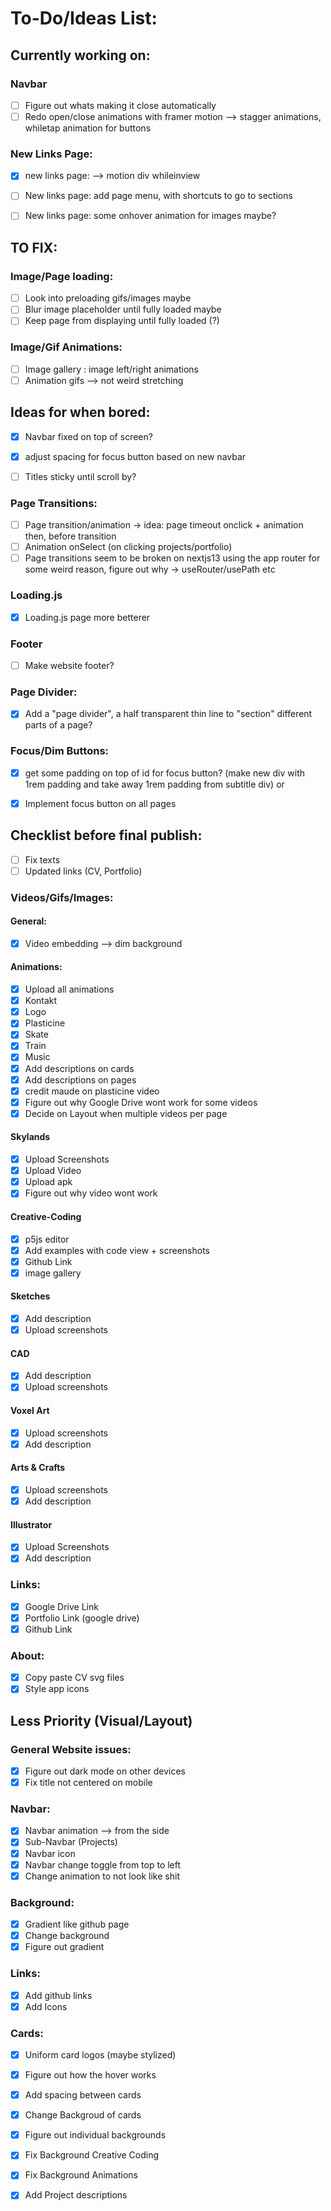 # To-Do/Ideas List:

## Currently working on: 

### Navbar
- [ ] Figure out whats making it close automatically
- [ ] Redo open/close animations with framer motion --> stagger animations, whiletap animation for buttons

### New Links Page:

- [x] new links page: --> motion div whileinview
- [ ] New links page: add page menu, with shortcuts to go to sections 
- [ ] New links page: some onhover animation for images maybe?


## TO FIX:
### Image/Page loading:
- [ ] Look into preloading gifs/images maybe
- [ ] Blur image placeholder until fully loaded maybe
- [ ] Keep page from displaying until fully loaded (?)
### Image/Gif Animations:
- [ ] Image gallery : image left/right animations 
- [ ] Animation gifs --> not weird stretching

## Ideas for when bored:
- [x] Navbar fixed on top of screen?
- [x] adjust spacing for focus button based on new navbar

- [ ] Titles sticky until scroll by?

### Page Transitions:
- [ ] Page transition/animation -> idea: page timeout onclick + animation then, before transition
- [ ] Animation onSelect (on clicking projects/portfolio)
- [ ] Page transitions seem to be broken on nextjs13 using the app router for some weird reason, figure out why -> useRouter/usePath etc

### Loading.js
- [x] Loading.js page more betterer

### Footer
- [ ] Make website footer?

### Page Divider:
- [x] Add a "page divider", a half transparent thin line to "section" different parts of a page?

### Focus/Dim Buttons:
- [x] get some padding on top of id for focus button? (make new div with 1rem padding and take away 1rem padding from subtitle div) or
- [x] Implement focus button on all pages


## Checklist before final publish:
- [ ] Fix texts
- [ ] Updated links (CV, Portfolio)

### Videos/Gifs/Images:

#### General:
- [x] Video embedding --> dim background

#### Animations:
- [x] Upload all animations
- [x] Kontakt
- [x] Logo
- [x] Plasticine
- [x] Skate
- [x] Train
- [x] Music
- [x] Add descriptions on cards
- [x] Add descriptions on pages
- [x] credit maude on plasticine video
- [x] Figure out why Google Drive wont work for some videos
- [x] Decide on Layout when multiple videos per page

#### Skylands
- [x] Upload Screenshots
- [x] Upload Video
- [x] Upload apk
- [x] Figure out why video wont work

#### Creative-Coding
- [x] p5js editor
- [x] Add examples with code view + screenshots
- [x] Github Link
- [x] image gallery

#### Sketches
- [x] Add description
- [x] Upload screenshots

#### CAD 
- [x] Add description
- [x] Upload screenshots

#### Voxel Art
- [x] Upload screenshots
- [x] Add description

#### Arts & Crafts
- [x] Upload screenshots
- [x] Add description

#### Illustrator
- [x] Upload Screenshots
- [x] Add description

### Links:
- [x] Google Drive Link
- [x] Portfolio Link (google drive)
- [x] Github Link

### About:
- [x] Copy paste CV svg files
- [x] Style app icons

## Less Priority (Visual/Layout)

### General Website issues:
- [x] Figure out dark mode on other devices
- [x] Fix title not centered on mobile

### Navbar:
- [x] Navbar animation --> from the side
- [x] Sub-Navbar (Projects)
- [x] Navbar icon
- [x] Navbar change toggle from top to left
- [x] Change animation to not look like shit

### Background:
- [x] Gradient like github page
- [x] Change background
- [x] Figure out gradient

### Links:
- [x] Add github links
- [x] Add Icons

### Cards:
- [x] Uniform card logos (maybe stylized)

- [x] Figure out how the hover works
- [x] Add spacing between cards
- [x] Change Backgroud of cards
- [x] Figure out individual backgrounds
- [x] Fix Background Creative Coding
- [x] Fix Background Animations
- [x] Add Project descriptions
